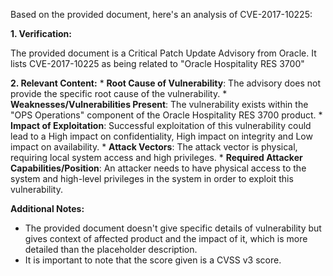 Based on the provided document, here's an analysis of CVE-2017-10225:

**1. Verification:**

The provided document is a Critical Patch Update Advisory from Oracle. It lists CVE-2017-10225 as being related to "Oracle Hospitality RES 3700"

**2. Relevant Content:**
    * **Root Cause of Vulnerability**: The advisory does not provide the specific root cause of the vulnerability.
    * **Weaknesses/Vulnerabilities Present**: The vulnerability exists within the "OPS Operations" component of the Oracle Hospitality RES 3700 product.
    * **Impact of Exploitation**: Successful exploitation of this vulnerability could lead to a High impact on confidentiality, High impact on integrity and Low impact on availability.
    * **Attack Vectors**: The attack vector is physical, requiring local system access and high privileges.
    * **Required Attacker Capabilities/Position**: An attacker needs to have physical access to the system and high-level privileges in the system in order to exploit this vulnerability.

**Additional Notes:**
* The provided document doesn't give specific details of vulnerability but gives context of affected product and the impact of it, which is more detailed than the placeholder description.
* It is important to note that the score given is a CVSS v3 score.